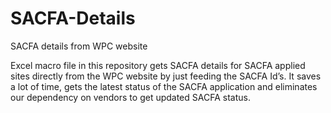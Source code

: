 # SACFA-Details
SACFA details from WPC website

Excel macro file in this repository gets SACFA details for SACFA applied sites directly from the WPC website 
by just feeding the SACFA Id’s. It saves a lot of time, gets the latest status of the SACFA application and 
eliminates our dependency on vendors to get updated SACFA status. 
